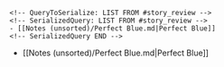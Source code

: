 

```
<!-- QueryToSerialize: LIST FROM #story_review -->
<!-- SerializedQuery: LIST FROM #story_review -->
- [[Notes (unsorted)/Perfect Blue.md|Perfect Blue]]
<!-- SerializedQuery END -->
```
<!-- QueryToSerialize: LIST FROM #story_review -->
<!-- SerializedQuery: LIST FROM #story_review -->
- [[Notes (unsorted)/Perfect Blue.md|Perfect Blue]]
<!-- SerializedQuery END -->
